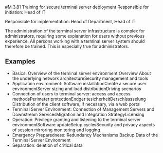 #M 3.81 Training for secure terminal server deployment
Responsible for initiation: Head of IT

Responsible for implementation: Head of Department, Head of IT

The administration of the terminal server infrastructure is complex for administrators, requiring some explanation for users without previous experience. All persons working with a terminal server system should therefore be trained. This is especially true for administrators.



## Examples 
* Basics:   Overview  of the terminal server environment  Overview  About the underlying network architectureSecurity management and tools
* Application environment: Software installationCreate a secure user environmentServer sizing and load distributionDriving scenarios
* Connection of users to terminal server: access and access methodsPerimeter protectionEndger tesicherheitDerschlsssselung Distribution of the client software, if necessary, via a web portal
* Terminal Server Environment: Connection of Management Servers and Downstream ServicesMigration and Integration StrategyLicensing
* Operation: Privilege granting and listening to the terminal server environmentSoftware updateSetup cyclesSecurity and privacy aspects of session mirroring monitoring and logging
* Emergency Preparedness: Redundancy Mechanisms Backup Data of the Terminal Server Environment
* Separation: deletion of critical data




